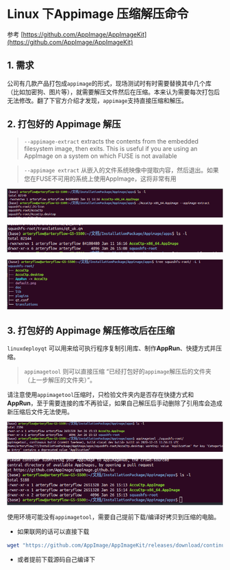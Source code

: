 # Linux 下Appimage 压缩解压命令


参考  [https://github.com/AppImage/AppImageKit](https://github.com/AppImage/AppImageKit)



## 1. 需求  

公司有几款产品打包成`appimage`的形式，现场测试时有时需要替换其中几个库（比如加密狗、图片等），就需要解压文件然后在压缩。本来认为需要每次打包后无法修改。翻了下官方介绍才发现，`appimage`支持直接压缩和解压。

## 2. 打包好的 Appimage 解压

> `--appimage-extract` extracts the contents from the embedded filesystem image, then exits. This is useful if you are using an AppImage on a system on which FUSE is not available

> `--appimage extract`    从嵌入的文件系统映像中提取内容，然后退出。如果您在FUSE不可用的系统上使用AppImage，这将非常有用

![](vx_images/3270191755920.png)

![](vx_images/5065700545012.png)

![](vx_images/1735009198397.png)


## 3. 打包好的 Appimage 解压修改后在压缩

`linuxdeployqt`  可以用来给可执行程序复制引用库、制作**AppRun**、快捷方式并压缩。

> `appimagetool` 则可以直接压缩  “已经打包好的`appimage`解压后的文件夹（上一步解压的文件夹）”。

请注意使用`appimagetool`压缩时，只检验文件夹内是否存在快捷方式和**AppRun**，至于需要连接的库不再验证，如果自己解压后手动删除了引用库会造成新压缩后文件无法使用。

![](vx_images/822732870763.png)

![](vx_images/1878196819167.png)



使用环境可能没有`appimagetool`，需要自己提前下载/编译好拷贝到压缩的电脑。



- 如果联网的话可以直接下载
```bash
wget "https://github.com/AppImage/AppImageKit/releases/download/continuous/appimagetool-aarch64.AppImage"
```
- 或者提前下载源码自己编译下

